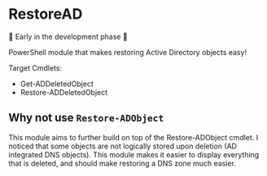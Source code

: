 # RestoreAD

🚧 Early in the development phase 🚧

PowerShell module that makes restoring Active Directory objects easy!

Target Cmdlets:

- Get-ADDeletedObject
- Restore-ADDeletedObject

## Why not use `Restore-ADObject`

This module aims to further build on top of the Restore-ADObject cmdlet. I noticed that some objects are not logically stored upon deletion (AD integrated DNS objects). This module makes it easier to display everything that is deleted, and should make restoring a DNS zone much easier.
